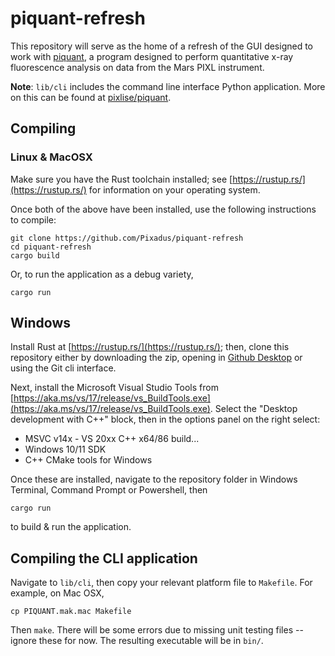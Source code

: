 # piquant-refresh

This repository will serve as the home of a refresh of the GUI designed to work with [piquant](https://github.com/pixlise/piquant), a program designed to perform quantitative x-ray fluorescence analysis on data from the Mars PIXL instrument. 

**Note**: `lib/cli` includes the command line interface Python application. More on this can be found at [pixlise/piquant](https://github.com/pixlise/piquant).

## Compiling

### Linux & MacOSX

Make sure you have the Rust toolchain installed; see [https://rustup.rs/](https://rustup.rs/) for information on your operating system. 

Once both of the above have been installed, use the following instructions to compile:

```
git clone https://github.com/Pixadus/piquant-refresh
cd piquant-refresh
cargo build
```

Or, to run the application as a debug variety,
```
cargo run
```

## Windows

Install Rust at [https://rustup.rs/](https://rustup.rs/); then, clone this repository either by downloading the zip, opening in [Github Desktop](https://desktop.github.com/download/) or using the Git cli interface.

Next, install the Microsoft Visual Studio Tools from [https://aka.ms/vs/17/release/vs_BuildTools.exe](https://aka.ms/vs/17/release/vs_BuildTools.exe). Select the "Desktop development with C++" block, then in the options panel on the right select:

- MSVC v14x - VS 20xx C++ x64/86 build...
- Windows 10/11 SDK
- C++ CMake tools for Windows

Once these are installed, navigate to the repository folder in Windows Terminal, Command Prompt or Powershell, then

```
cargo run
```

to build & run the application. 

## Compiling the CLI application

Navigate to `lib/cli`, then copy your relevant platform file to `Makefile`. For example, on Mac OSX,

```
cp PIQUANT.mak.mac Makefile
```

Then `make`. There will be some errors due to missing unit testing files -- ignore these for now. The resulting executable will be in `bin/`. 
